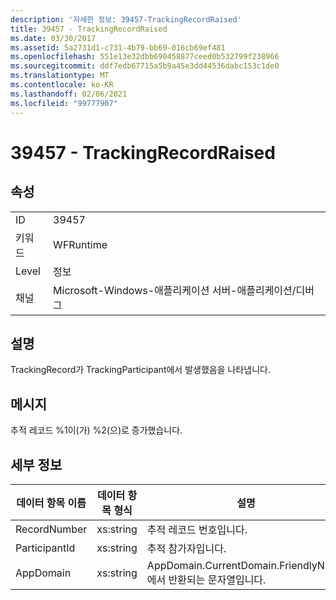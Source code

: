 ```yaml
---
description: '자세한 정보: 39457-TrackingRecordRaised'
title: 39457 - TrackingRecordRaised
ms.date: 03/30/2017
ms.assetid: 5a2731d1-c731-4b79-bb69-016cb69ef481
ms.openlocfilehash: 551e13e32dbb690458877ceed0b532799f238966
ms.sourcegitcommit: ddf7edb67715a5b9a45e3dd44536dabc153c1de0
ms.translationtype: MT
ms.contentlocale: ko-KR
ms.lasthandoff: 02/06/2021
ms.locfileid: "99777907"
---
```

# <a name="39457---trackingrecordraised"></a>39457 - TrackingRecordRaised

## <a name="properties"></a>속성  
  
|||  
|-|-|  
|ID|39457|  
|키워드|WFRuntime|  
|Level|정보|  
|채널|Microsoft-Windows-애플리케이션 서버-애플리케이션/디버그|  
  
## <a name="description"></a>설명  

 TrackingRecord가 TrackingParticipant에서 발생했음을 나타냅니다.  
  
## <a name="message"></a>메시지  

 추적 레코드 %1이(가) %2(으)로 증가했습니다.  
  
## <a name="details"></a>세부 정보  
  
|데이터 항목 이름|데이터 항목 형식|설명|  
|--------------------|--------------------|-----------------|  
|RecordNumber|xs:string|추적 레코드 번호입니다.|  
|ParticipantId|xs:string|추적 참가자입니다.|  
|AppDomain|xs:string|AppDomain.CurrentDomain.FriendlyName에서 반환되는 문자열입니다.|

